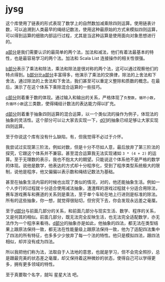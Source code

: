 # jysg

这个库使用了链表的形式表现了数学上的自然数加减乘除四则运算。使用链表计数，可以追溯到人类最早的绳结记数法，使用这种最原始的方式来模拟四则运算，可以得到运算的细致内部运行过程，尤其是当这种运算是使用面向对象思想进行的。

[a部分](a/)是我们需要认识的最简单的两个法，加法和减法，他们有着法最基本的特性，也是最容易学习的两个法。加法和 Scala List 连接操作的相关性很强。

[b部分](b/)表示了乘法和除法，乘法和除法是很对称的两个法，这可以通过观察他们的特点得到。[b部分](b/)比[a部分](a/)丰富得多，他演示了乘法的交换律，除法的上舍法和下舍法，通过除法的上舍法和下舍法，我们甚至可以重定义整除和质数的概念。在最后，演示了在这个体系下乘除混合运算的一些技巧。

[c部分](c/)则着重于数的体现。通过输入和输出的关系，严格体现了`负整数`，`循环小数`，`负循环小数`这三类数，使得绳结计数法的表达能力得以扩充。

[d部分](d/)则着重于抽象四则运算的混合运算，以一个类似流的操作为例子，体现法的抽象的灵活性。这个部分可以让大家去实现一下，[d01](d/d01/)的抽象已经足够让大家实现四则运算。

至于你说这个库有没有什么缺陷，有，但我觉得不必过于介怀。

我尝试过实现第三阶法，例如对数，但是十分不尽如人意，最后放弃了第三阶法的探究，它跟这个体系并不兼容。甚至混合运算我无法实现诸如 `3 * (4 + 2)` 的运算。至于无理数的表示，我也不抱太大的期望。只能说这个体系他不是严格的数学的体现。说他是数学，他表达的方式却十分程序化，受到了程序类型系统极大的限制，说他是程序，他又偏偏以表示数和绳结记数法为基础。

甚至在抽象生活内容的时候也出现了类似的情况，对的，他还能抽象生活。例如一个人步行的过程就十分适合使用减法抽象，渣渣辉的游戏过程就十分适合用除法，赛车游戏赛车和赛道的关系则是乘法，至于单个车轮在地上行进则是标准的除法。所有的这些抽象，你一想，就觉得很贴切，但穷究下去，你会发现永远差之毫厘。

至于[d部分](d/)与前面几部分的关系，和前面几部分与现实生活、数学、程序的关系，又是何其的相似。前面几部分，既无法完全反映生活，也无法完全适配数学，亦无法作为一个程序来看待。[d部分](d/)的抽象亦是如此，他抽象的四法，都无法在类型结果上跟原法保持一致，都无法在性能量级上跟原法保持一致，他为了适配四法集中了四法的所有特征，也多多少少放弃了每一个法的特性。他只是模拟四法，跟四法相似，却并没有成为四法。

所以我把他们称为法，法取自于人法地的意思，也就是学习，但不会完全照抄，总是跟最完美的状态差之毫厘，却又保持着这种微妙的状态，使得自己可以学得更多，拥有更多领域的特性。

至于真要取个名字，就叫 星星大法 吧。
